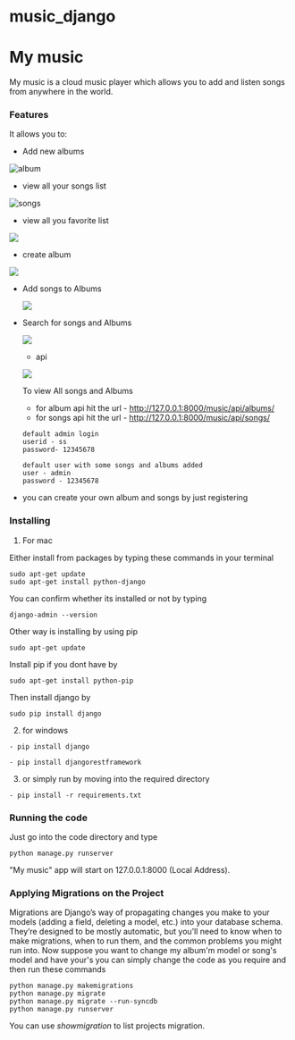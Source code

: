 # music_django
# My music
My music is a cloud music player which allows you to add and listen songs from anywhere in the world.

### Features
It allows you to:
 - Add new albums 

  ![album](https://i.ibb.co/HpD3j0p/Annotation-2020-07-14-003607.png)
  
  - view all your songs list
  
  ![songs](https://i.ibb.co/dPLvbTd/Annotation-2020-07-14-003801.png)
  
  - view all you favorite list
  
  ![](https://i.ibb.co/Z2mTR80/Annotation-2020-07-14-004608.png)
  
  - create album
  
  ![](https://i.ibb.co/1T6Td2T/Annotation-2020-07-14-004324.png)

 - Add songs to Albums

   ![](https://i.ibb.co/PD6PfYy/Annotation-2020-07-14-004445.png)

 - Search for songs and Albums

   ![](https://i.ibb.co/Z2mTR80/Annotation-2020-07-14-004608.png)
   
   
   - api
   
   ![](https://i.ibb.co/gRkRkjs/Annotation-2020-07-14-005053.png)
   
      To view All songs and Albums
      - for album api
      hit the url - http://127.0.0.1:8000/music/api/albums/
      - for songs api
      hit the url - http://127.0.0.1:8000/music/api/songs/
      
    ```
    default admin login
    userid - ss
    password- 12345678
    ```
    ```
    default user with some songs and albums added
    user - admin
    password - 12345678
    ```
 -   you can create your own album and songs by  just registering
 
      


### Installing  

1. For mac

Either install from packages by typing these commands in your terminal
```
sudo apt-get update
sudo apt-get install python-django
```
You can confirm whether its installed or not by typing 
```
django-admin --version
```

Other way is installing by using pip 
```
sudo apt-get update
```
Install pip if you dont have by 
```
sudo apt-get install python-pip
```
Then install django by 
```
sudo pip install django

```
2. for windows

```
- pip install django

```

```
- pip install djangorestframework

```
3. or simply run by moving into the required directory
```
- pip install -r requirements.txt
```


### Running the code 
Just go into the code directory and type 
```
python manage.py runserver
```
"My music" app will start on 127.0.0.1:8000 (Local Address).
 
### Applying Migrations on the Project 
Migrations are Django’s way of propagating changes you make to your models (adding a field, deleting a model, etc.) into your database schema. They’re designed to be mostly automatic, but you’ll need to know when to make migrations, when to run them, and the common problems you might run into.
Now suppose you want to change my album'm model or song's model and have your's you can simply change the code as you require and then run these commands
```
python manage.py makemigrations
python manage.py migrate 
python manage.py migrate --run-syncdb
python manage.py runserver
```
You can use *showmigration*  to list projects migration.

   